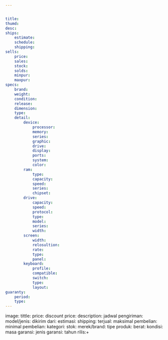 ```yaml
---


title:
thumd:
desc:
ships:
    estimate:
    schedule:
    shipping:
sells:
    price:
    sales:
    stock:
    solds:
    minpur:
    maxpur:
specs:
    brand:
    weight:
    condition:
    release:
    dimension:
    type:
    detail:
        device:
            processor:
            memory:
            series:
            graphic:
            drive:
            display:
            ports:
            system:
            color:
        ram:
            type:
            capacity:
            speed:
            series:
            chipset:
        drive:
            capacity:
            speed:
            protocol:
            type:
            model:
            series:
            width:
        screen:
            width:
            relosultion:
            rate:
            type:
            panel:
        keyboard:
            profile:
            compatible:
            switch:
            type:
            layout:
guaranty:
    period:
    type:
---
```




image: 
tittle: 
price: 
discount price: 
description: 
jadwal pengiriman: 
model/jenis: 
dikirim dari: 
estimasi: 
shipping: 
terjual: 
maksimal pembelian: 
minimal pembelian: 
kategori: 
stok: 
merek/brand: 
tipe produk: 
berat: 
kondisi: 
masa garansi: 
jenis garansi: 
tahun rilis:+